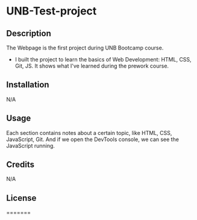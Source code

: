 # UNB-Test-project

## Description

The Webpage is the first project during UNB Bootcamp course. 

- I built the project to learn the basics of Web Development:
HTML, CSS, Git, JS. 
It shows what I've learned during the prework course. 

## Installation
N/A

## Usage

Each section contains notes about a certain topic, like HTML, CSS, JavaScript, Git. And if we open the DevTools console, we can see the JavaScript running.


## Credits

N/A

## License

=======

